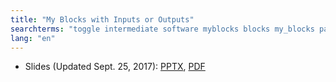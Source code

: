 ```yaml
---
title: "My Blocks with Inputs or Outputs"
searchterms: "toggle intermediate software myblocks blocks my_blocks parameters parametres inputs outputs my_block_builder my_blocks_with_inputs/outputs"
lang: "en"
---
```

 <ul>

 <li class="ng-binding">Slides (Updated Sept. 25, 2017):
 <a href="translations/en-us/intermediate/MyBlocksUpdated.pptx">PPTX</a>,
 <a href="translations/en-us/intermediate/MyBlocksUpdated.pdf">PDF</a>
 </li>
 
 </ul>
